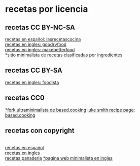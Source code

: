 # recetas por licencia
## recetas CC BY-NC-SA
[recetas en español: lasrecetascocina](https://www.lasrecetascocina.com/)
<br>[recetas en ingles: goodrvfood](http://www.goodrvfood.com)
<br>[recetas en ingles: makebetterfood](https://www.makebetterfood.com/)
<br>[\*sitio minimalista de recetas clasificadas por ingredientes](grimgrains.com)

## recetas CC BY-SA
[recetas en ingles: foodista](https://www.foodista.com/)

## recetas CC0
[\*fork ultraminimalista de based.cooking](https://sgauthier.fr/cook/)
[luke smith recipe page: based.cooking](based.cooking)
## recetas con copyright
<br>[recetas en español](https://www.midiariodecocina.com/)
<br>[recetas en ingles](https://www.crumbblog.com)
<br>[recetas panaderia](http://www.wildyeastblog.com)
[\*pagina web minimalista en ingles](http://www.dotnom.com)
